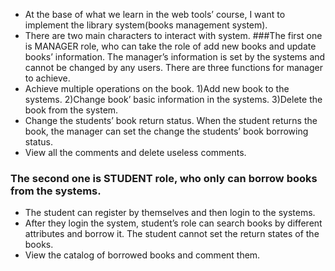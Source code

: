 * At the base of what we learn in the web tools’ course, I want to implement the library system(books management system).
* There are two main characters to interact with system. 
###The first one is MANAGER role, who can take the role of add new books and update books’ information. The manager’s information is set by the systems and cannot be changed by any users. There are three functions for manager to achieve. 
* Achieve multiple operations on the book. 1)Add new book to the systems. 2)Change book’ basic information in the systems. 3)Delete the book from the system.
* Change the students’ book return status. When the student returns the book, the manager can set the change the students’ book borrowing status.
* View all the comments and delete useless comments.

 
### The second one is STUDENT role, who only can borrow books from the systems. 
*	The student can register by themselves and then login to the systems. 
* After they login the system, student’s role can search books by different attributes and borrow it. The student cannot set the return states of the books.
* View the catalog of borrowed books and comment them.

